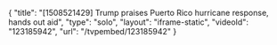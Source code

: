 {
    "title": "[1508521429] Trump praises Puerto Rico hurricane response, hands out aid",
    "type": "solo",
    "layout": "iframe-static",
    "videoId": "123185942",
    "url": "\/tvpembed\/123185942"
}
